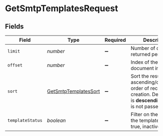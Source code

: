 # GetSmtpTemplatesRequest


## Fields

| Field                                                                                                                          | Type                                                                                                                           | Required                                                                                                                       | Description                                                                                                                    |
| ------------------------------------------------------------------------------------------------------------------------------ | ------------------------------------------------------------------------------------------------------------------------------ | ------------------------------------------------------------------------------------------------------------------------------ | ------------------------------------------------------------------------------------------------------------------------------ |
| `limit`                                                                                                                        | *number*                                                                                                                       | :heavy_minus_sign:                                                                                                             | Number of documents returned per page                                                                                          |
| `offset`                                                                                                                       | *number*                                                                                                                       | :heavy_minus_sign:                                                                                                             | Index of the first document in the page                                                                                        |
| `sort`                                                                                                                         | [GetSmtpTemplatesSort](../../models/operations/getsmtptemplatessort.md)                                                        | :heavy_minus_sign:                                                                                                             | Sort the results in the ascending/descending order of record creation. Default order is **descending** if `sort` is not passed |
| `templateStatus`                                                                                                               | *boolean*                                                                                                                      | :heavy_minus_sign:                                                                                                             | Filter on the status of the template. Active = true, inactive = false                                                          |